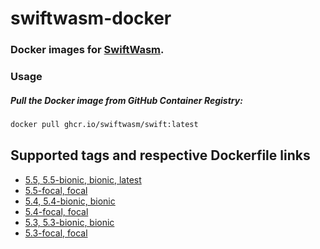 # swiftwasm-docker

### Docker images for [SwiftWasm](https://swiftwasm.org).

### Usage

##### Pull the Docker image from GitHub Container Registry:

```bash
docker pull ghcr.io/swiftwasm/swift:latest
```

## Supported tags and respective Dockerfile links

- [5.5, 5.5-bionic, bionic, latest](https://github.com/swiftwasm/swiftwasm-docker/blob/main/5.4/ubuntu/18.04/Dockerfile)
- [5.5-focal, focal](https://github.com/swiftwasm/swiftwasm-docker/blob/main/5.4/ubuntu/20.04/Dockerfile)
- [5.4, 5.4-bionic, bionic](https://github.com/swiftwasm/swiftwasm-docker/blob/main/5.4/ubuntu/18.04/Dockerfile)
- [5.4-focal, focal](https://github.com/swiftwasm/swiftwasm-docker/blob/main/5.4/ubuntu/20.04/Dockerfile)
- [5.3, 5.3-bionic, bionic](https://github.com/swiftwasm/swiftwasm-docker/blob/main/5.3/ubuntu/18.04/Dockerfile)
- [5.3-focal, focal](https://github.com/swiftwasm/swiftwasm-docker/blob/main/5.3/ubuntu/20.04/Dockerfile)
